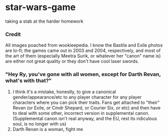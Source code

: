 # star-wars-game

taking a stab at the harder homework

### Credit

All images poached from wookieepedia. I know the Bastila and Exile photos are lo-fi; the games came out in 2003 and 2004, respectively, and most of the art of them (especially Meetra Surik, or whatever her "canon" name is) are either not great quality or they don't have cool laser swords.

### "Hey Ry, you've gone with all women, except for Darth Revan, what's with that?"

1. I think it's a mistake, honestly, to give a canonical gender/appearance/etc to any player character for any player characters where you can pick their traits. Fans get attached to "their" Revan (or Exile, or Cmdr Shepard, or Courier Six, or etc) and then have to deal with some other, incorrect version in supplemental canon. (Supplemental canon isn't real anyway, and the EU, rest its ridiculous soul, is no longer with us)
1. Darth Revan is a woman, fight me
